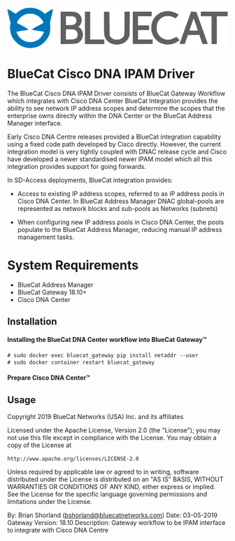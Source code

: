 ![alt text](logo.png "logo")

# BlueCat Cisco DNA IPAM Driver
The BlueCat Cisco DNA IPAM Driver consists of BlueCat Gateway Workflow which integrates with Cisco DNA Center
BlueCat Integration provides the ability to see network IP address scopes and determine the scopes that the enterprise owns directly within the DNA Center or the BlueCat Address Manager interface.

Early Cisco DNA Centre releases provided a BlueCat integration capability using a fixed code path developed by Cisco directly. However, the current integration model is very tightly coupled with DNAC release cycle and Cisco have developed a newer standardised newer IPAM model which all this integration provides support for going forwards.

In SD-Access deployments, BlueCat integration provides:

- Access to existing IP address scopes, referred to as IP address pools in Cisco DNA Center. In BlueCat Address Manager DNAC global-pools are represented as network blocks and sub-pools as Networks (subnets)

- When configuring new IP address pools in Cisco DNA Center, the pools populate to the BlueCat Address Manager, reducing manual IP address management tasks.

# System Requirements

- BlueCat Address Manager
- BlueCat Gateway 18.10+
- Cisco DNA Center

## Installation

#### Installing the BlueCat DNA Center workflow into BlueCat Gateway™

    # sudo docker exec bluecat_gateway pip install netaddr --user 
    # sudo docker container restart bluecat_gateway

#### Prepare Cisco DNA Center™ 

## Usage

Copyright 2019 BlueCat Networks (USA) Inc. and its affiliates

Licensed under the Apache License, Version 2.0 (the "License");
you may not use this file except in compliance with the License.
You may obtain a copy of the License at

    http://www.apache.org/licenses/LICENSE-2.0

Unless required by applicable law or agreed to in writing, software
distributed under the License is distributed on an "AS IS" BASIS,
WITHOUT WARRANTIES OR CONDITIONS OF ANY KIND, either express or implied.
See the License for the specific language governing permissions and
limitations under the License.

By: Brian Shorland (bshorland@bluecatnetworks.com)
Date: 03-05-2019
Gateway Version: 18.10
Description: Gateway workflow to be IPAM interface to integrate with Cisco DNA Centre


